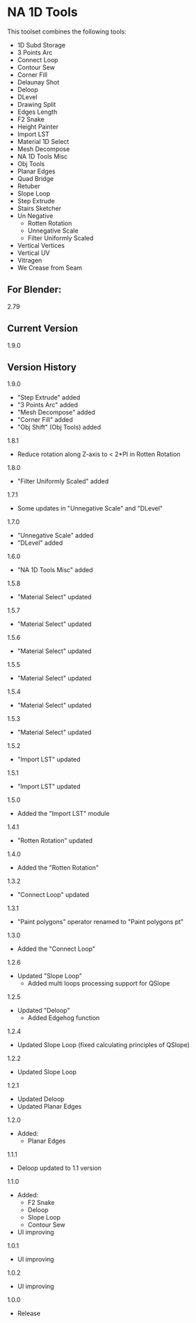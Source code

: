 # NA 1D Tools

This toolset combines the following tools:

- 1D Subd Storage
- 3 Points Arc
- Connect Loop
- Contour Sew
- Corner Fill
- Delaunay Shot
- Deloop
- DLevel
- Drawing Split
- Edges Length
- F2 Snake
- Height Painter
- Import LST
- Material 1D Select
- Mesh Decompose
- NA 1D Tools Misc
- Obj Tools
- Planar Edges
- Quad Bridge
- Retuber
- Slope Loop
- Step Extrude
- Stairs Sketcher
- Un Negative
  - Rotten Rotation
  - Unnegative Scale
  - Filter Uniformly Scaled
- Vertical Vertices
- Vertical UV
- Vitragen
- We Crease from Seam

For Blender:
-
2.79

Current Version
-
1.9.0

Version History
-
1.9.0
- "Step Extrude" added
- "3 Points Arc" added
- "Mesh Decompose" added
- "Corner Fill" added
- "Obj Shift" (Obj Tools) added

1.8.1
- Reduce rotation along Z-axis to < 2*PI in Rotten Rotation

1.8.0
- "Filter Uniformly Scaled" added

1.7.1
- Some updates in "Unnegative Scale" and "DLevel"

1.7.0
- "Unnegative Scale" added
- "DLevel" added

1.6.0
- "NA 1D Tools Misc" added

1.5.8
- "Material Select" updated

1.5.7
- "Material Select" updated

1.5.6
- "Material Select" updated

1.5.5
- "Material Select" updated

1.5.4
- "Material Select" updated

1.5.3
- "Material Select" updated

1.5.2
- "Import LST" updated

1.5.1
- "Import LST" updated

1.5.0
- Added the "Import LST" module

1.4.1
- "Rotten Rotation" updated

1.4.0
- Added the "Rotten Rotation"

1.3.2
- "Connect Loop" updated

1.3.1
- "Paint polygons" operator renamed to "Paint polygons pt"

1.3.0
- Added the "Connect Loop"

1.2.6
- Updated "Slope Loop"
  - Added multi loops processing support for QSlope

1.2.5
- Updated "Deloop"
  - Added Edgehog function

1.2.4
- Updated Slope Loop (fixed calculating principles of QSlope)

1.2.2
- Updated Slope Loop

1.2.1
- Updated Deloop
- Updated Planar Edges

1.2.0
- Added:
  - Planar Edges

1.1.1
- Deloop updated to 1.1 version

1.1.0
- Added:
  - F2 Snake
  - Deloop
  - Slope Loop
  - Contour Sew
- UI improving

1.0.1
- UI improving

1.0.2
- UI improving

1.0.0
- Release
